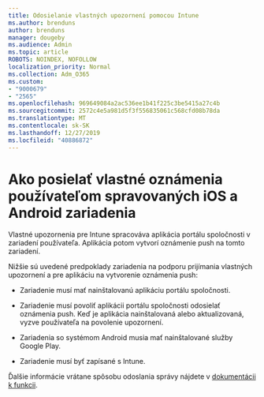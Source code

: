 ```yaml
---
title: Odosielanie vlastných upozornení pomocou Intune
ms.author: brenduns
author: brenduns
manager: dougeby
ms.audience: Admin
ms.topic: article
ROBOTS: NOINDEX, NOFOLLOW
localization_priority: Normal
ms.collection: Adm_O365
ms.custom:
- "9000679"
- "2565"
ms.openlocfilehash: 969649084a2ac536ee1b41f225c3be5415a27c4b
ms.sourcegitcommit: 2572c4e5a981d5f3f556835061c568cfd08b78da
ms.translationtype: MT
ms.contentlocale: sk-SK
ms.lasthandoff: 12/27/2019
ms.locfileid: "40886872"
---
```

# <a name="how-to-send-custom-notifications-to-the-users-of-managed-ios-and-android-devices"></a>Ako posielať vlastné oznámenia používateľom spravovaných iOS a Android zariadenia

Vlastné upozornenia pre Intune spracováva aplikácia portálu spoločnosti v zariadení používateľa. Aplikácia potom vytvorí oznámenie push na tomto zariadení.

Nižšie sú uvedené predpoklady zariadenia na podporu prijímania vlastných upozornení a pre aplikáciu na vytvorenie oznámenia push:

- Zariadenie musí mať nainštalovanú aplikáciu portálu spoločnosti.  

- Zariadenie musí povoliť aplikácii portálu spoločnosti odosielať oznámenia push. Keď je aplikácia nainštalovaná alebo aktualizovaná, vyzve používateľa na povolenie upozornení.

- Zariadenia so systémom Android musia mať nainštalované služby Google Play.

- Zariadenie musí byť zapísané s Intune.

Ďalšie informácie vrátane spôsobu odoslania správy nájdete v [dokumentácii k funkcii](https://docs.microsoft.com/intune/custom-notifications).
